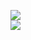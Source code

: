 [![](https://img.shields.io/badge/Made%20With-Github%20Spray-lightgrey.svg?style=for-the-badge&logo=github)](https://github.com/Annihil/github-spray#2106)  
[![](https://i.imgur.com/2DrTn0Z.gif)](https://github.com/Annihil/github-spray)